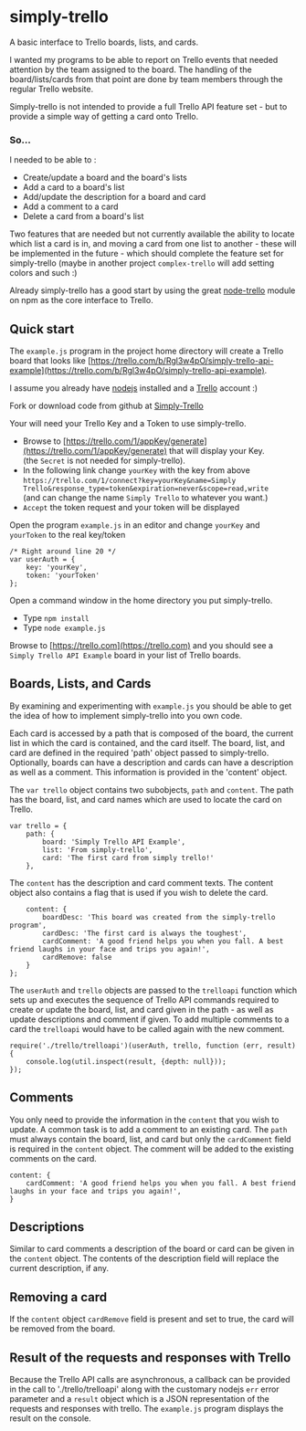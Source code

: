 # simply-trello
A basic interface to Trello boards, lists, and cards. 

I wanted my programs to be able to report on Trello events that needed attention by the team assigned to the board.
 The handling of the board/lists/cards from that point are done by team members through the regular Trello website.

Simply-trello is not intended to provide a full Trello API feature set - but to provide a simple way of getting
 a card onto Trello.

### So...
 I needed to be able to :

* Create/update a board and the board's lists
* Add a card to a board's list
* Add/update the description for a board and card
* Add a comment to a card
* Delete a card from a board's list

Two features that are needed but not currently available the ability to locate which list a card is in, and moving
 a card from one list to another - these will be implemented in the future - which should complete the feature set
 for simply-trello (maybe in another project `complex-trello` will add setting colors and such :)

Already simply-trello has a good start by using the great [node-trello](https://www.npmjs.com/package/node-trello)
 module on npm as the core interface to Trello.

## Quick start
The `example.js` program in the project home directory will create a Trello board that looks like
 [https://trello.com/b/Rgl3w4pO/simply-trello-api-example](https://trello.com/b/Rgl3w4pO/simply-trello-api-example).

I assume you already have [nodejs](http://nodejs.org/) installed and a [Trello](https://trello.com) account :)

Fork or download code from github at [Simply-Trello](https://github.com/PotOfCoffee2Go/simply-trello)

Your will need your Trello Key and a Token to use simply-trello.

* Browse to [https://trello.com/1/appKey/generate](https://trello.com/1/appKey/generate) that will display your Key. <br />     (the `Secret` is not needed for simply-trello).
* In the following link change `yourKey` with the key from above<br />
    `https://trello.com/1/connect?key=yourKey&name=Simply Trello&response_type=token&expiration=never&scope=read,write`<br /> (and can change the name `Simply Trello` to whatever you want.)
* `Accept` the token request and your token will be displayed

Open the program `example.js` in an editor and change `yourKey` and `yourToken` to the real key/token

    /* Right around line 20 */
    var userAuth = {
        key: 'yourKey',
        token: 'yourToken'
    };

Open a command window in the home directory you put simply-trello. 

* Type `npm install`
* Type `node example.js`

Browse to [https://trello.com](https://trello.com) and you should see a `Simply Trello API Example` board in your list
 of Trello boards.

## Boards, Lists, and Cards

By examining and experimenting with `example.js` you should be able to get the idea of how to implement simply-trello
 into you own code.

Each card is accessed by a path that is composed of the board, the current list in which the card is
 contained, and the card itself. The board, list, and card are defined in the required 'path' object passed to
 simply-trello. Optionally, boards can have a description and cards can have a description as well as a comment.
 This information is provided in the 'content' object.

The `var trello` object contains two subobjects, `path` and `content`. The path has the board, list, and card names
 which are used to locate the card on Trello.

    var trello = {
        path: {
            board: 'Simply Trello API Example',
            list: 'From simply-trello',
            card: 'The first card from simply trello!'
        },

The `content` has the description and card comment texts. The content object also contains a flag that is
 used if you wish to delete the card.

        content: {
            boardDesc: 'This board was created from the simply-trello program',
            cardDesc: 'The first card is always the toughest',
            cardComment: 'A good friend helps you when you fall. A best friend laughs in your face and trips you again!',
            cardRemove: false
        }
    };

The `userAuth` and `trello` objects are passed to the `trelloapi` function which sets up and executes the sequence of
 Trello API commands required to create or update the board, list, and card given in the path - as well as update
 descriptions and comment if given. To add multiple comments to a card the `trelloapi` would have to be called
 again with the new comment.


    require('./trello/trelloapi')(userAuth, trello, function (err, result) {
        console.log(util.inspect(result, {depth: null}));
    });


## Comments
You only need to provide the information in the `content` that you wish to update. A common task is to add a comment to
 an existing card. The `path` must always contain the board, list, and card but only the `cardComment` field is required
 in the `content` object. The comment will be added to the existing comments on the card.

    content: {
        cardComment: 'A good friend helps you when you fall. A best friend laughs in your face and trips you again!',
    }

## Descriptions
Similar to card comments a description of the board or card can be given in the `content` object. The contents of
 the description field will replace the current description, if any.

## Removing a card
If the `content` object `cardRemove` field is present and set to true, the card will be removed from the board.

## Result of the requests and responses with Trello

Because the Trello API calls are asynchronous, a callback can be provided in the call to './trello/trelloapi'
 along with the customary nodejs `err` error parameter and a `result` object which is a JSON representation of
 the requests and responses with trello. The `example.js` program displays the result on the console.
 
